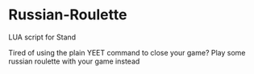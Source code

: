 # Russian-Roulette
LUA script for Stand

Tired of using the plain YEET command to close your game? Play some russian roulette with your game instead
